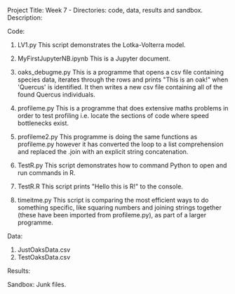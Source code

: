 Project Title: Week 7 - Directories: code, data, results and sandbox.
Description: 

Code:
1. LV1.py
This script demonstrates the Lotka-Volterra model.

2. MyFirstJupyterNB.ipynb
This is a Jupyter document. 

3. oaks_debugme.py
This is a programme that opens a csv file containing species data, iterates through the rows and prints "This is an oak!" when 'Quercus' is identified. It then writes a new csv file containing all of the found Quercus individuals.

5. profileme.py
This is a programme that does extensive maths problems in order to test profiling i.e. locate the sections of code where speed bottlenecks exist.

6. profileme2.py
This programme is doing the same functions as profileme.py however it has converted the loop to a list comprehension and replaced the .join with an explicit string concatenation.

7. TestR.py
This script demonstrates how to command Python to open and run commands in R.

8. TestR.R
This script prints "Hello this is R!" to the console.

9. timeitme.py 
This script is comparing the most efficient ways to do something specific, like squaring numbers and joining strings together (these have been imported from profileme.py), as part of a larger programme.

Data:
1. JustOaksData.csv
2. TestOaksData.csv

Results:

Sandbox:
Junk files. 
